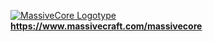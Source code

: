 <a href="https://www.massivecraft.com/massivecore">

![MassiveCore Logotype](https://www.massivecraft.com/wp-content/uploads/2012/11/massivecraft-logotype-plugin-massivecore-2000.jpg)<br>
<b>https://www.massivecraft.com/massivecore</b></a>
